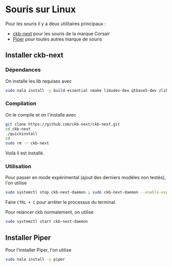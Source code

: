 # Souris sur Linux

Pour les souris il y a deux utilitaires principaux :

- [ckb-next](https://github.com/ckb-next/ckb-next) pour les souris de la marque Corsair
- [Piper](https://github.com/libratbag/piper) pour toutes autres marque de souris

## Installer ckb-next

### Dépendances

On installe les lib requises avec

```bash
sudo nala install -y build-essential cmake libudev-dev qtbase5-dev zlib1g-dev libpulse-dev libquazip5-dev libqt5x11extras5-dev libxcb-screensaver0-dev libxcb-ewmh-dev libxcb1-dev qttools5-dev git libdbusmenu-qt5-dev
```

### Compilation

On le compile et on l'installe avec

```bash
git clone https://github.com/ckb-next/ckb-next.git
cd ckb-next
./quickinstall
cd
sudo rm -r ckb-next
```

Voilà il est installé.

### Utilisation

Pour passer en mode expérimental (ajout des derniers modèles non testés), l'on utilise

```bash
sudo systemctl stop ckb-next-daemon ; sudo ckb-next-daemon --enable-experimental
```

Faire `CTRL + C` pour arrêter le processus du terminal.

Pour relancer ckb normalement, on utilise

```bash
sudo systemctl start ckb-next-daemon
```

## Installer Piper

Pour l'installer Piper, l'on utilise

```bash
sudo nala install -y piper
```
